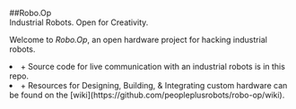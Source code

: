 ##Robo.Op<br/>Industrial Robots. Open for Creativity.


Welcome to _Robo.Op_, an open hardware project for hacking industrial robots.
<br/>
<li>    + Source code for live communication with an industrial robots is in this repo.
<br/>
<li>    + Resources for Designing, Building, & Integrating custom hardware can be found on the [wiki](https://github.com/peopleplusrobots/robo-op/wiki).
